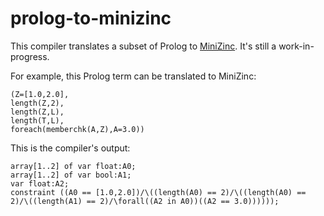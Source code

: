 # prolog-to-minizinc
This compiler translates a subset of Prolog to [MiniZinc](https://www.minizinc.org/). It's still a work-in-progress.

For example, this Prolog term can be translated to MiniZinc:

    (Z=[1.0,2.0],
    length(Z,2),
    length(Z,L),
    length(T,L),
    foreach(memberchk(A,Z),A=3.0))

This is the compiler's output:

    array[1..2] of var float:A0;
    array[1..2] of var bool:A1;
    var float:A2;
    constraint ((A0 == [1.0,2.0])/\((length(A0) == 2)/\((length(A0) == 2)/\((length(A1) == 2)/\forall((A2 in A0))((A2 == 3.0))))));
